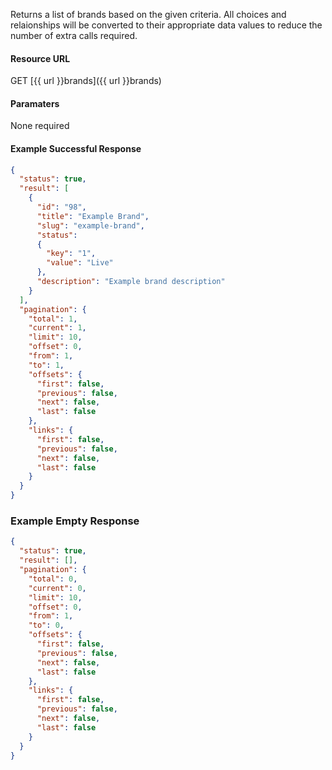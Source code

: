 <!--
@title Get multiple brands by criteria
@author Moltin Ltd
@description Gets an array of brands based on the given criteria

@sidebar 1
@family Brand
@rate No
@auth Yes
@format JSON
@http GET
@version beta
-->

Returns a list of brands based on the given criteria. All choices and relaionships will be converted to their appropriate data values to reduce the number of extra calls required.


#### Resource URL
GET [{{ url }}brands]({{ url }}brands)


#### Paramaters
None required

<!--code-->
#### Example Successful Response
``` json
{
  "status": true,
  "result": [
    {
      "id": "98",
      "title": "Example Brand",
      "slug": "example-brand",
      "status":
      {
        "key": "1",
        "value": "Live"
      },
      "description": "Example brand description"
    }
  ],
  "pagination": {
    "total": 1,
    "current": 1,
    "limit": 10,
    "offset": 0,
    "from": 1,
    "to": 1,
    "offsets": {
      "first": false,
      "previous": false,
      "next": false,
      "last": false
    },
    "links": {
      "first": false,
      "previous": false,
      "next": false,
      "last": false
    }
  }
}
```


### Example Empty Response
``` json
{
  "status": true,
  "result": [],
  "pagination": {
    "total": 0,
    "current": 0,
    "limit": 10,
    "offset": 0,
    "from": 1,
    "to": 0,
    "offsets": {
      "first": false,
      "previous": false,
      "next": false,
      "last": false
    },
    "links": {
      "first": false,
      "previous": false,
      "next": false,
      "last": false
    }
  }
}
```
<!--/code-->
